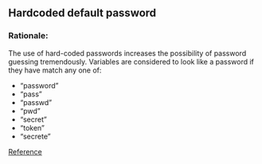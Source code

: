 ## Hardcoded default password

### Rationale:
The use of hard-coded passwords increases the possibility of password guessing tremendously.
Variables are considered to look like a password if they have match any one of:

* “password”
* “pass”
* “passwd”
* “pwd”
* “secret”
* “token”
* “secrete”

[Reference](https://docs.openstack.org/bandit/latest/plugins/b107_hardcoded_password_funcdef.html)
